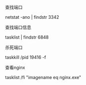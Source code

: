 查找端口

netstat -ano | findstr 3342

查找端口信息

tasklist | findstr 6848

杀死端口

taskkill /pid 19416 -f

查看nginx

tasklist /fi "imagename eq nginx.exe"
